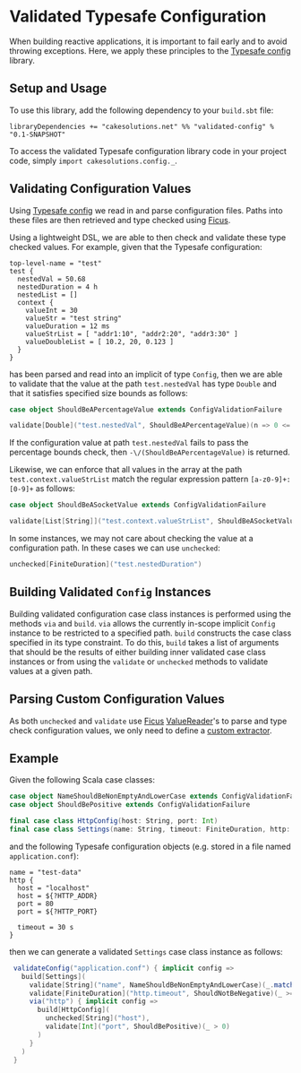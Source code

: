 # Validated Typesafe Configuration

When building reactive applications, it is important to fail early and 
to avoid throwing exceptions. Here, we apply these principles to the
[Typesafe config](https://github.com/typesafehub/config) library.

## Setup and Usage

To use this library, add the following dependency to your `build.sbt`
file:
```
libraryDependencies += "cakesolutions.net" %% "validated-config" % "0.1-SNAPSHOT"
```

To access the validated Typesafe configuration library code in your
project code, simply `import cakesolutions.config._`.

## Validating Configuration Values

Using [Typesafe config](https://github.com/typesafehub/config) we read in and parse configuration files.
Paths into these files are then retrieved and type checked using [Ficus](https://github.com/iheartradio/ficus).

Using a lightweight DSL, we are able to then check and validate these
type checked values. For example, given that the Typesafe configuration:
```
top-level-name = "test"
test {
  nestedVal = 50.68
  nestedDuration = 4 h
  nestedList = []
  context {
    valueInt = 30
    valueStr = "test string"
    valueDuration = 12 ms
    valueStrList = [ "addr1:10", "addr2:20", "addr3:30" ]
    valueDoubleList = [ 10.2, 20, 0.123 ]
  }
}
```
has been parsed and read into an implicit of type `Config`, then we are
able to validate that the value at the path `test.nestedVal` has type
`Double` and that it satisfies specified size bounds as follows:
```scala
case object ShouldBeAPercentageValue extends ConfigValidationFailure

validate[Double]("test.nestedVal", ShouldBeAPercentageValue)(n => 0 <= n && n <= 100)
```
If the configuration value at path `test.nestedVal` fails to pass the
percentage bounds check, then `-\/(ShouldBeAPercentageValue)` is
returned.

Likewise, we can enforce that all values in the array at the path
`test.context.valueStrList` match the regular expression pattern
`[a-z0-9]+:[0-9]+` as follows:
```scala
case object ShouldBeASocketValue extends ConfigValidationFailure

validate[List[String]]("test.context.valueStrList", ShouldBeASocketValue)(_.matches("[a-z0-9]+:[0-9]+"))
```

In some instances, we may not care about checking the value at a
configuration path. In these cases we can use `unchecked`:
```scala
unchecked[FiniteDuration]("test.nestedDuration")
```

## Building Validated `Config` Instances

Building validated configuration case class instances is performed using
the methods `via` and `build`. `via` allows the currently in-scope
implicit `Config` instance to be restricted to a specified path. `build`
constructs the case class specified in its type constraint. To do this,
`build` takes a list of arguments that should be the results of either
building inner validated case class instances or from using the
`validate` or `unchecked` methods to validate values at a given path.

## Parsing Custom Configuration Values

As both `unchecked` and `validate` use [Ficus](https://github.com/iheartradio/ficus) [ValueReader](https://github.com/iheartradio/ficus/blob/master/src/main/scala/net/ceedubs/ficus/readers/ValueReader.scala)'s to parse
and type check configuration values, we only need to define a [custom extractor](https://github.com/iheartradio/ficus#custom-extraction).

## Example

Given the following Scala case classes:
```scala
case object NameShouldBeNonEmptyAndLowerCase extends ConfigValidationFailure
case object ShouldBePositive extends ConfigValidationFailure

final case class HttpConfig(host: String, port: Int)
final case class Settings(name: String, timeout: FiniteDuration, http: HttpConfig)
```
and the following Typesafe configuration objects (e.g. stored in a file named `application.conf`):
```
name = "test-data"
http {
  host = "localhost"
  host = ${?HTTP_ADDR}
  port = 80
  port = ${?HTTP_PORT}

  timeout = 30 s
}
```
then we can generate a validated `Settings` case class instance as
follows:
```scala
 validateConfig("application.conf") { implicit config =>
   build[Settings](
     validate[String]("name", NameShouldBeNonEmptyAndLowerCase)(_.matches("[a-z0-9_-]+")),
     validate[FiniteDuration]("http.timeout", ShouldNotBeNegative)(_ >= 0.seconds),
     via("http") { implicit config =>
       build[HttpConfig](
         unchecked[String]("host"),
         validate[Int]("port", ShouldBePositive)(_ > 0)
       )
     }
   )
 }
```
